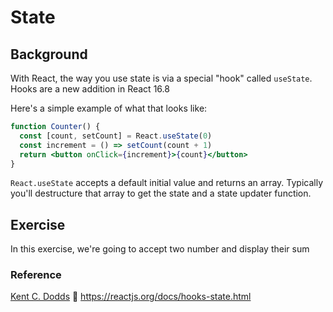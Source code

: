 # State

## Background

With React, the way you use state is via a special "hook" called `useState`. Hooks are a new addition in React 16.8

Here's a simple example of what that looks like:

```jsx
function Counter() {
  const [count, setCount] = React.useState(0)
  const increment = () => setCount(count + 1)
  return <button onClick={increment}>{count}</button>
}
```

`React.useState` accepts a default initial value and returns an array. Typically
you'll destructure that array to get the state and a state updater function.

## Exercise

In this exercise, we're going to accept two number and display their sum

### Reference
[Kent C. Dodds](https://github.com/kentcdodds)
📜 https://reactjs.org/docs/hooks-state.html